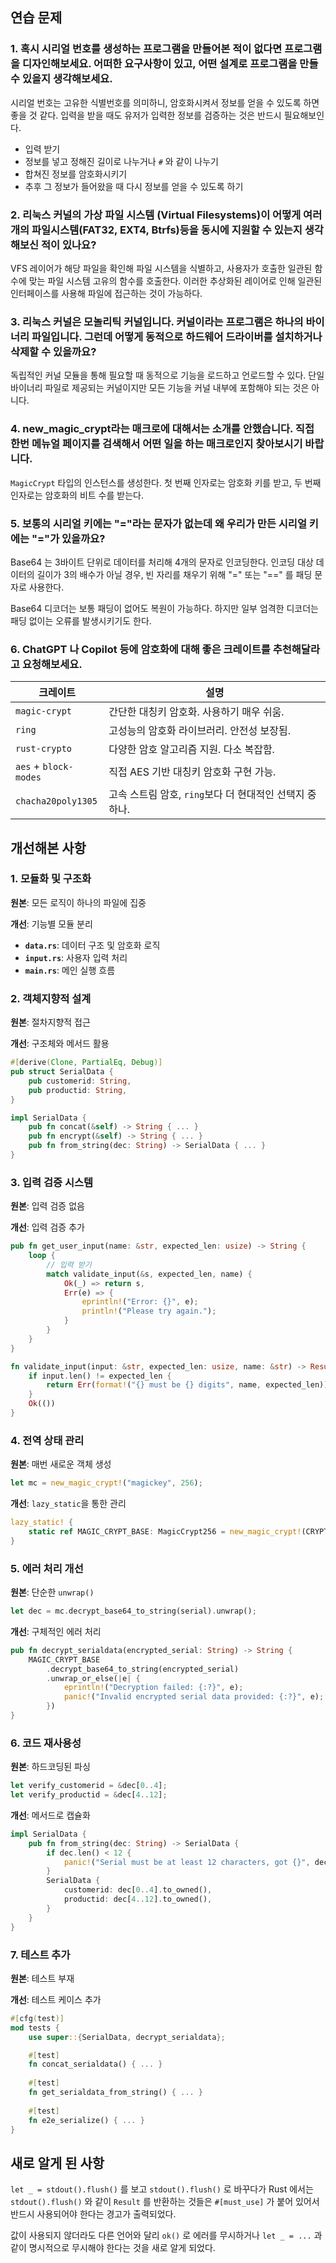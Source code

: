 ## 연습 문제

### 1. 혹시 시리얼 번호를 생성하는 프로그램을 만들어본 적이 없다면 프로그램을 디자인해보세요. 어떠한 요구사항이 있고, 어떤 설계로 프로그램을 만들 수 있을지 생각해보세요.

시리얼 번호는 고유한 식별번호를 의미하니, 암호화시켜서 정보를 얻을 수 있도록 하면 좋을 것 같다.
입력을 받을 때도 유저가 입력한 정보를 검증하는 것은 반드시 필요해보인다.

- 입력 받기
- 정보를 넣고 정해진 길이로 나누거나 `#` 와 같이 나누기
- 합쳐진 정보를 암호화시키기
- 추후 그 정보가 들어왔을 때 다시 정보를 얻을 수 있도록 하기 

### 2. 리눅스 커널의 가상 파일 시스템 (Virtual Filesystems)이 어떻게 여러개의 파일시스템(FAT32, EXT4, Btrfs)등을 동시에 지원할 수 있는지 생각해보신 적이 있나요?

VFS 레이어가 해당 파일을 확인해 파일 시스템을 식별하고, 사용자가 호출한 일관된 함수에 맞는 파일 시스템 고유의 함수를 호출한다. 이러한 추상화된 레이어로 인해 일관된 인터페이스를 사용해 파일에 접근하는 것이 가능하다.

### 3. 리눅스 커널은 모놀리틱 커널입니다. 커널이라는 프로그램은 하나의 바이너리 파일입니다. 그런데 어떻게 동적으로 하드웨어 드라이버를 설치하거나 삭제할 수 있을까요?

독립적인 커널 모듈을 통해 필요할 때 동적으로 기능을 로드하고 언로드할 수 있다. 단일 바이너리 파일로 제공되는 커널이지만 모든 기능을 커널 내부에 포함해야 되는 것은 아니다.

### 4. new_magic_crypt라는 매크로에 대해서는 소개를 안했습니다. 직접 한번 메뉴얼 페이지를 검색해서 어떤 일을 하는 매크로인지 찾아보시기 바랍니다.

`MagicCrypt` 타입의 인스턴스를 생성한다. 첫 번째 인자로는 암호화 키를 받고, 두 번째 인자로는 암호화의 비트 수를 받는다.

### 5. 보통의 시리얼 키에는 "="라는 문자가 없는데 왜 우리가 만든 시리얼 키에는 "="가 있을까요?

Base64 는 3바이트 단위로 데이터를 처리해 4개의 문자로 인코딩한다. 인코딩 대상 데이터의 길이가 3의 배수가 아닐 경우, 빈 자리를 채우기 위해 "=" 또는 "==" 를 패딩 문자로 사용한다.  

Base64 디코더는 보통 패딩이 없어도 복원이 가능하다. 하지만 일부 엄격한 디코더는 패딩 없이는 오류를 발생시키기도 한다.

### 6. ChatGPT 나 Copilot 등에 암호화에 대해 좋은 크레이트를 추천해달라고 요청해보세요.

| 크레이트                  | 설명                                   |
| --------------------- | ------------------------------------ |
| `magic-crypt`         | 간단한 대칭키 암호화. 사용하기 매우 쉬움.             |
| `ring`                | 고성능의 암호화 라이브러리. 안전성 보장됨.             |
| `rust-crypto`         | 다양한 암호 알고리즘 지원. 다소 복잡함.              |
| `aes` + `block-modes` | 직접 AES 기반 대칭키 암호화 구현 가능.             |
| `chacha20poly1305`    | 고속 스트림 암호, `ring`보다 더 현대적인 선택지 중 하나. |



## 개선해본 사항

### 1. **모듈화 및 구조화**

**원본**: 모든 로직이 하나의 파일에 집중

**개선**: 기능별 모듈 분리
- **`data.rs`**: 데이터 구조 및 암호화 로직
- **`input.rs`**: 사용자 입력 처리
- **`main.rs`**: 메인 실행 흐름

### 2. **객체지향적 설계**

**원본**: 절차지향적 접근

**개선**: 구조체와 메서드 활용
```rust
#[derive(Clone, PartialEq, Debug)]
pub struct SerialData {
    pub customerid: String,
    pub productid: String,
}

impl SerialData {
    pub fn concat(&self) -> String { ... }
    pub fn encrypt(&self) -> String { ... }
    pub fn from_string(dec: String) -> SerialData { ... }
}
```

### 3. **입력 검증 시스템**

**원본**: 입력 검증 없음

**개선**: 입력 검증 추가
```rust
pub fn get_user_input(name: &str, expected_len: usize) -> String {
    loop {
        // 입력 받기
        match validate_input(&s, expected_len, name) {
            Ok(_) => return s,
            Err(e) => {
                eprintln!("Error: {}", e);
                println!("Please try again.");
            }
        }
    }
}

fn validate_input(input: &str, expected_len: usize, name: &str) -> Result<(), String> {
    if input.len() != expected_len {
        return Err(format!("{} must be {} digits", name, expected_len));
    }
    Ok(())
}
```

### 4. **전역 상태 관리**

**원본**: 매번 새로운 객체 생성
```rust
let mc = new_magic_crypt!("magickey", 256);
```

**개선**: `lazy_static`을 통한 관리
```rust
lazy_static! {
    static ref MAGIC_CRYPT_BASE: MagicCrypt256 = new_magic_crypt!(CRYPT_KEY, 256);
}
```

### 5. **에러 처리 개선**

**원본**: 단순한 `unwrap()`
```rust
let dec = mc.decrypt_base64_to_string(serial).unwrap();
```

**개선**: 구체적인 에러 처리
```rust
pub fn decrypt_serialdata(encrypted_serial: String) -> String {
    MAGIC_CRYPT_BASE
        .decrypt_base64_to_string(encrypted_serial)
        .unwrap_or_else(|e| {
            eprintln!("Decryption failed: {:?}", e);
            panic!("Invalid encrypted serial data provided: {:?}", e);
        })
}
```

### 6. **코드 재사용성**

**원본**: 하드코딩된 파싱
```rust
let verify_customerid = &dec[0..4];
let verify_productid = &dec[4..12];
```

**개선**: 메서드로 캡슐화
```rust
impl SerialData {
    pub fn from_string(dec: String) -> SerialData {
        if dec.len() < 12 {
            panic!("Serial must be at least 12 characters, got {}", dec.len());
        }
        SerialData {
            customerid: dec[0..4].to_owned(),
            productid: dec[4..12].to_owned(),
        }
    }
}
```

### 7. **테스트 추가**

**원본**: 테스트 부재

**개선**: 테스트 케이스 추가
```rust
#[cfg(test)]
mod tests {
    use super::{SerialData, decrypt_serialdata};

    #[test]
    fn concat_serialdata() { ... }
    
    #[test]
    fn get_serialdata_from_string() { ... }
    
    #[test]
    fn e2e_serialize() { ... }
}
```


## 새로 알게 된 사항

`let _ = stdout().flush()` 를 보고 `stdout().flush()` 로 바꾸다가 Rust 에서는 `stdout().flush()` 와 같이 `Result` 를 반환하는 것들은 `#[must_use]` 가 붙어 있어서 반드시 사용되어야 한다는 경고가 출력되었다.

값이 사용되지 않더라도 다른 언어와 달리 `ok()` 로 에러를 무시하거나 `let _ = ...` 과 같이 명시적으로 무시해야 한다는 것을 새로 알게 되었다.